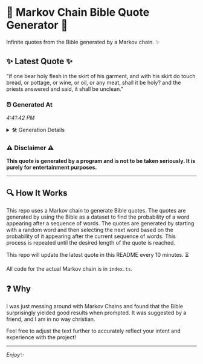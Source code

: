 # 📖 Markov Chain Bible Quote Generator 📖

Infinite quotes from the Bible generated by a Markov chain. ✨

## ✨ Latest Quote ✨
"if one bear holy flesh in the skirt of his garment, and with his skirt do touch bread, or pottage, or wine, or oil, or any meat, shall it be holy? and the priests answered and said, it shall be unclean."

### ⏰ Generated At
*4:41:42 PM*

<details>
    <summary>🛠️ Generation Details</summary>
    <p>
        <strong>🌱 Seed:</strong> if<br>
        <strong>🔄 Iterations:</strong> 40<br>
        <strong>📜 Context History:</strong><br>[ if ]: one<br>[ if, one ]: bear<br>[ if, one, bear ]: holy<br>[ if, one, bear, holy ]: flesh<br>[ if, one, bear, holy, flesh ]: in<br>[ if, one, bear, holy, flesh, in ]: the<br>[ one, bear, holy, flesh, in, the ]: skirt<br>[ bear, holy, flesh, in, the, skirt ]: of<br>[ holy, flesh, in, the, skirt, of ]: his<br>[ flesh, in, the, skirt, of, his ]: garment,<br>[ in, the, skirt, of, his, garment, ]: and<br>[ the, skirt, of, his, garment,, and ]: with<br>[ skirt, of, his, garment,, and, with ]: his<br>[ of, his, garment,, and, with, his ]: skirt<br>[ his, garment,, and, with, his, skirt ]: do<br>[ garment,, and, with, his, skirt, do ]: touch<br>[ and, with, his, skirt, do, touch ]: bread,<br>[ with, his, skirt, do, touch, bread, ]: or<br>[ his, skirt, do, touch, bread,, or ]: pottage,<br>[ skirt, do, touch, bread,, or, pottage, ]: or<br>[ do, touch, bread,, or, pottage,, or ]: wine,<br>[ touch, bread,, or, pottage,, or, wine, ]: or<br>[ bread,, or, pottage,, or, wine,, or ]: oil,<br>[ or, pottage,, or, wine,, or, oil, ]: or<br>[ pottage,, or, wine,, or, oil,, or ]: any<br>[ or, wine,, or, oil,, or, any ]: meat,<br>[ wine,, or, oil,, or, any, meat, ]: shall<br>[ or, oil,, or, any, meat,, shall ]: it<br>[ oil,, or, any, meat,, shall, it ]: be<br>[ or, any, meat,, shall, it, be ]: holy?<br>[ any, meat,, shall, it, be, holy? ]: and<br>[ meat,, shall, it, be, holy?, and ]: the<br>[ shall, it, be, holy?, and, the ]: priests<br>[ it, be, holy?, and, the, priests ]: answered<br>[ be, holy?, and, the, priests, answered ]: and<br>[ holy?, and, the, priests, answered, and ]: said,<br>[ and, the, priests, answered, and, said, ]: it<br>[ the, priests, answered, and, said,, it ]: shall<br>[ priests, answered, and, said,, it, shall ]: be<br>[ answered, and, said,, it, shall, be ]: unclean.<br>
    </p>
</details>

### ⚠️ Disclaimer ⚠️
**This quote is generated by a program and is not to be taken seriously. It is purely for entertainment purposes.**

---

## 🔍 How It Works

This repo uses a Markov chain to generate Bible quotes. The quotes are generated by using the Bible as a dataset to find the probability of a word appearing after a sequence of words. The quotes are generated by starting with a random word and then selecting the next word based on the probability of it appearing after the current sequence of words. This process is repeated until the desired length of the quote is reached.

This repo will update the latest quote in this README every 10 minutes. ⏳

All code for the actual Markov chain is in `index.ts`.

## ❓ Why

I was just messing around with Markov Chains and found that the Bible surprisingly yielded good results when prompted. 
It was suggested by a friend, and I am in no way christian.

Feel free to adjust the text further to accurately reflect your intent and experience with the project!

---

*Enjoy*✨
